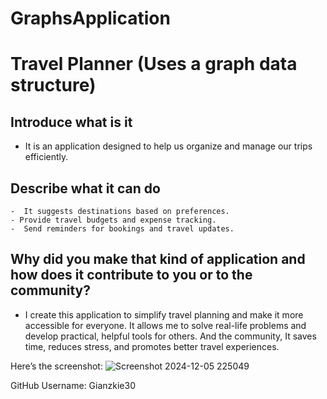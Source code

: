 # GraphsApplication
# Travel Planner (Uses a graph data structure)
## Introduce what is it
-	It is an application designed to help us organize and manage our trips efficiently.
## Describe what it can do
    -  It suggests destinations based on preferences.
    - Provide travel budgets and expense tracking.
    -  Send reminders for bookings and travel updates.
## Why did you make that kind of application and how does it contribute to you or to the community?
-	I create this application to simplify travel planning and make it more accessible for everyone. It allows me to solve real-life problems and develop practical, helpful tools for others. And the community, It saves time, reduces stress, and promotes better travel experiences.
  
Here’s the screenshot:
 ![Screenshot 2024-12-05 225049](https://github.com/user-attachments/assets/8f815497-8e65-4d7b-9043-fb4f51f7f53c)

GitHub Username: Gianzkie30



